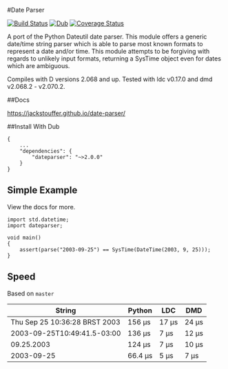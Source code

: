 #Date Parser

[![Build Status](https://travis-ci.org/JackStouffer/date-parser.svg?branch=master)](https://travis-ci.org/JackStouffer/date-parser) [![Dub](https://img.shields.io/dub/v/dateparser.svg)](http://code.dlang.org/packages/dateparser) [![Coverage Status](https://coveralls.io/repos/github/JackStouffer/date-parser/badge.svg?branch=master)](https://coveralls.io/github/JackStouffer/date-parser?branch=master)

A port of the Python Dateutil date parser. This module offers a generic date/time string parser which is able to parse most known formats to represent a date and/or time. This module attempts to be forgiving with regards to unlikely input formats, returning a SysTime object even for dates which are ambiguous.

Compiles with D versions 2.068 and up. Tested with ldc v0.17.0 and dmd v2.068.2 - v2.070.2.

##Docs

https://jackstouffer.github.io/date-parser/

##Install With Dub

```
{
    ...
    "dependencies": {
        "dateparser": "~>2.0.0"
    }
}
```

## Simple Example

View the docs for more.

```
import std.datetime;
import dateparser;

void main()
{
    assert(parse("2003-09-25") == SysTime(DateTime(2003, 9, 25)));
}
```

## Speed

Based on `master`

String | Python | LDC | DMD
------ | ------ | --- | ---
Thu Sep 25 10:36:28 BRST 2003 | 156 µs | 17 μs | 24 μs
2003-09-25T10:49:41.5-03:00 | 136 µs | 7 μs | 12 μs
09.25.2003 | 124 µs | 7 μs | 10 μs
2003-09-25 | 66.4 µs | 5 μs | 7 μs
